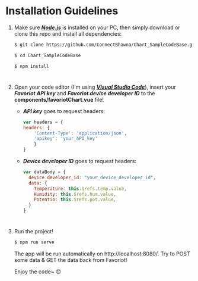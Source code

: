 # Installation Guidelines


1. Make sure [__*Node.js*__](https://nodejs.org/en/) is installed on your PC, then simply download or clone this repo and install all dependencies:

    ```bash
    $ git clone https://github.com/ConnectBhawna/Chart_SampleCodeBase.git

    $ cd Chart_SampleCodeBase

    $ npm install
    ```

#

2. Open your code editor (I'm using [__*Visual Studio Code*__](https://code.visualstudio.com/)), insert your __*Favoriot API key*__ and __*Favoriot device developer ID*__ to the __components/favoriotChart.vue__ file!
    
    - __*API key*__ goes to request headers:

        ```javascript
        var headers = {
        headers: {
            'Content-Type': 'application/json',
            'apikey': 'your_API_key'
            }
        }
        ```

    - __*Device developer ID*__ goes to request headers:

        ```javascript
        var dataBody = {
          device_developer_id: "your_device_developer_id",
          data: {
            Temperature: this.$refs.temp.value,
            Humidity: this.$refs.hum.value,
            Potentio: this.$refs.pot.value,
          }
        }
        ```
        
#

3. Run the project!

    ```bash
    $ npm run serve
    ```

    The app will be run automatically on http://localhost:8080/. Try to POST some data & GET the data back from Favoriot!

    Enjoy the code~ 😍


